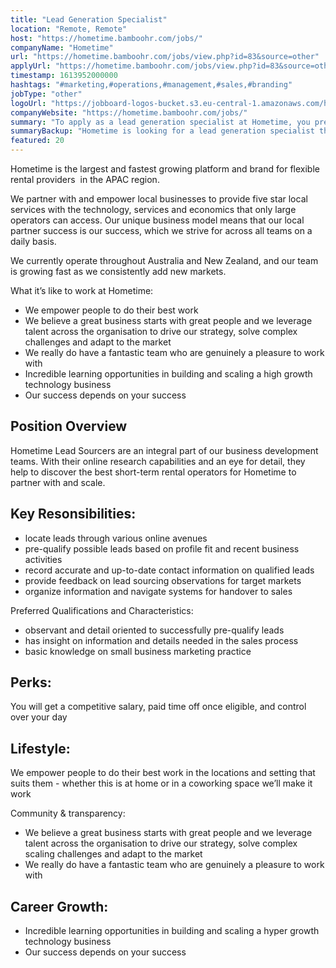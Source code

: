```yaml
---
title: "Lead Generation Specialist"
location: "Remote, Remote"
host: "https://hometime.bamboohr.com/jobs/"
companyName: "Hometime"
url: "https://hometime.bamboohr.com/jobs/view.php?id=83&source=other"
applyUrl: "https://hometime.bamboohr.com/jobs/view.php?id=83&source=other"
timestamp: 1613952000000
hashtags: "#marketing,#operations,#management,#sales,#branding"
jobType: "other"
logoUrl: "https://jobboard-logos-bucket.s3.eu-central-1.amazonaws.com/hometime"
companyWebsite: "https://hometime.bamboohr.com/jobs/"
summary: "To apply as a lead generation specialist at Hometime, you preferably need to have some knowledge of: experience in: #marketing, #operations, #management."
summaryBackup: "Hometime is looking for a lead generation specialist that has experience in: #marketing, #operations, #management."
featured: 20
---
```


Hometime is the largest and fastest growing platform and brand for flexible rental providers  in the APAC region. 

We partner with and empower local businesses to provide five star local services with the technology, services and economics that only large operators can access. Our unique business model means that our local partner success is our success, which we strive for across all teams on a daily basis.

We currently operate throughout Australia and New Zealand, and our team is growing fast as we consistently add new markets. 

What it’s like to work at Hometime:

*   We empower people to do their best work
*   We believe a great business starts with great people and we leverage talent across the organisation to drive our strategy, solve complex challenges and adapt to the market
*   We really do have a fantastic team who are genuinely a pleasure to work with
*   Incredible learning opportunities in building and scaling a high growth technology business
*   Our success depends on your success

## Position Overview

Hometime Lead Sourcers are an integral part of our business development teams. With their online research capabilities and an eye for detail, they help to discover the best short-term rental operators for Hometime to partner with and scale.

## Key Resonsibilities:

*   locate leads through various online avenues
*   pre-qualify possible leads based on profile fit and recent business activities
*   record accurate and up-to-date contact information on qualified leads
*   provide feedback on lead sourcing observations for target markets
*   organize information and navigate systems for handover to sales

Preferred Qualifications and Characteristics:

*   observant and detail oriented to successfully pre-qualify leads
*   has insight on information and details needed in the sales process
*   basic knowledge on small business marketing practice

## Perks: 

You will get a competitive salary, paid time off once eligible, and control over your day

## Lifestyle: 

We empower people to do their best work in the locations and setting that suits them - whether this is at home or in a coworking space we’ll make it work

Community & transparency: 

*   We believe a great business starts with great people and we leverage talent across the organisation to drive our strategy, solve complex scaling challenges and adapt to the market
*   We really do have a fantastic team who are genuinely a pleasure to work with

## Career Growth:

*   Incredible learning opportunities in building and scaling a hyper growth technology business
*   Our success depends on your success

